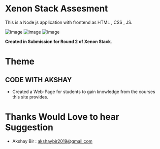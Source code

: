 # Xenon Stack Assesment 

This is a Node js application with frontend as HTML , CSS , JS.

![image](https://github.com/MONSIUERBIR/website_courses/assets/74809010/95f6e4fb-11fb-4073-9593-f2869930b29c)
![image](https://github.com/MONSIUERBIR/website_courses/assets/74809010/371ff107-04f3-4deb-b996-88c71fcb780f)
![image](https://github.com/MONSIUERBIR/website_courses/assets/74809010/ecbe2871-b4f9-4567-9ba1-dcba29f88b35)



**Created in Submission for Round 2 of Xenon Stack**.

# Theme 
##  CODE WITH AKSHAY
- Created a Web-Page for students to gain knowledge from the courses this site provides.

# Thanks Would Love to hear Suggestion 
- Akshay Bir : akshaybir2019@gmail.com
